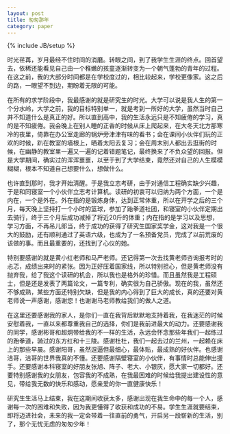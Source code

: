 ```yaml
---
layout: post
title: 匆匆那年
category: paper
---
```

{% include JB/setup %}

时光荏苒，岁月最经不住时间的消磨。转眼之间，到了我学生生涯的终点。回首望去，依稀还能看见自己由一个稚嫩的孩童逐渐转变为一个朝气蓬勃的青年的过程。在这之前，我的大部分时间都是在学校度过的，相比较起来，学校更像家。这之后的路，一眼望不到边，期盼着无限的可能。
    
在所有的求学阶段中，我最感谢的就是研究生的时光。大学可以说是我人生的第一个分水岭，大学之前，我的目标特别单一，就是考到一所好的大学，虽然当时自己并不知道什么是真正的好。所以直到高中，我的生活永远只是不知疲倦的学习，真的是不知疲倦。我会晚上在别人睡的正香的时候从床上爬起来，在大冬天北方那寒冷的夜里，倚靠在办公室走廊的锅炉旁津津有味的看书；会在课间小伙伴们玩的正欢的时候，趴在教室的墙根上，晒着太阳去复习；会在周末别人都出去逛街的时候，在幽静的教室里一遍又一遍的记着错题笔记，最终换来了不负众望的回报。但是大学期间，确实过的浑浑噩噩，以至于到了大学结束，竟然还对自己的人生模模糊糊，根本不知道自己想要什么，想做什么。

也许直到那时，我才开始清醒。于是我立志考研，由于对通信工程确实缺少兴趣，于是和同寝室一个小伙伴立志考计算机。读研的初衷可以归纳为两个方面，一个是内在，一个是外在。外在指的是锻炼身体，达到正常体重，所以在开学之后的三个月，每天晚上坚持打一个小时的篮球，参加了跆拳道社团，和寝室的小伙伴定期出去骑行，终于三个月后成功减掉了将近20斤的体重；内在指的是学习以及思想，学习方面，不再吊儿郎当，终于成功的获得了研究生国家奖学金，这对我是一个很大的鼓励，还有顺利通过了英语六级，也成为了一名预备党员，完成了以前荒废的该做的事。而且最重要的，还找到了心仪的她。

特别要感谢的就是黄小红老师和马严老师。还记得第一次去找黄老师咨询报考时的忐忑，成绩出来时的紧张。因为正好压着国家线，所以特别担心，但是黄老师没有抛弃我，给了我这个读研的机会，所以我也是格外的珍惜。而且虽然我是工程硕士，但是还是发表了两篇论文，一篇专利，确实很为自己骄傲。现在的我，虽然还不够成熟，某些方面还特别欠缺，但是我的内心得到了巨大的成长，真的还要对黄老师说一声感谢，感谢您！也谢谢马老师教给我们的做人之道。

在这里还要感谢我的家人，是你们一直在我背后默默地支持着我，在我迷茫的时候安慰着我，一直以来都尊重我自己的选择，你们是我前进最大的动力。还要感谢我的同学，感谢彬哥和超炯带给我的不一样的生活，永远会怀念那些年我们一起练过的跆拳道，骑过的东方红和十三陵。感谢杜杜，我们一起去过的兰州，一起赖在床上的那些早晨。感谢阳哥，虽然逗逼但最细心，最体贴，最成熟的好伙伴。也感谢洁哥，洁哥的世界我真的不懂。还要感谢隔壁寝室的小伙伴，有事情时总能伸出援手。还要感谢本科寝室的好朋友张旭、阵子、老大、小银灰，愿大家一切都好。还要特别感谢我的女朋友，包容我的不成熟，在我最困难的时候给我提出建设性的意见，带给我无数的快乐和感动，愿亲爱的你一直健康快乐！

研究生生活马上结束，我在这期间收获太多，感谢出现在我生命中的每一个人，感谢每一次的困难和失败，因为我更懂得了收获和成功的不易。学生生涯就要结束，即将迈进社会，未来的我一定会带着一往直前的勇气，开启另一段崭新的生活，别了，那个无忧无虑的匆匆少年！

